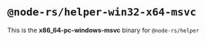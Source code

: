 # `@node-rs/helper-win32-x64-msvc`

This is the **x86_64-pc-windows-msvc** binary for `@node-rs/helper`
